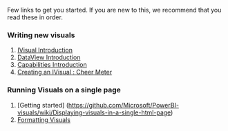 Few links to get you started. If you are new to this, we recommend that you read these in order.

### Writing new visuals
1. [IVisual Introduction](https://github.com/Microsoft/PowerBI-visuals/wiki/IVisual-Introduction)
2. [DataView Introduction](https://github.com/Microsoft/PowerBI-visuals/wiki/DataView-Introduction)
3. [Capabilities Introduction](https://github.com/Microsoft/PowerBI-visuals/wiki/Capabilities-Introduction)
4. [Creating an IVisual : Cheer Meter](https://github.com/Microsoft/PowerBI-visuals/wiki/Creating-an-IVisual-:-Cheer-Meter)

### Running Visuals on a single page
1. [Getting started] (https://github.com/Microsoft/PowerBI-visuals/wiki/Displaying-visuals-in-a-single-html-page)
2. [Formatting Visuals](https://github.com/Microsoft/PowerBI-visuals/wiki/Formatting-Column-Chart)